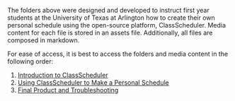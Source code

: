 The folders above were designed and developed to instruct first year students at the University of Texas at Arlington how to create their own personal schedule using the open-source platform, ClassScheduler. Media content for each file is stored in an assets file. Additionally, all files are composed in markdown. 

For ease of access, it is best to access the folders and media content in the following order:
1. [Introduction to ClassScheduler](/1-Introduction%20to%20ClassScheduler)
2. [Using ClassScheduler to Make a Personal Schedule](/2-Using%20ClassScheduler%20to%20Make%20a%20Personal%20Schedule)
3. [Final Product and Troubleshooting](/3-Final%20Product%20and%20Troubleshooting)
